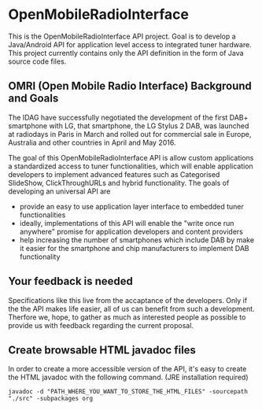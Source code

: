 # OpenMobileRadioInterface

This is the OpenMobileRadioInterface API project. Goal is to develop a Java/Android API for application level access to integrated tuner hardware. This project currently contains only the API definition in the form of Java source code files.

## OMRI (Open Mobile Radio Interface) Background and Goals

The IDAG have successfully negotiated the development of the first DAB+ smartphone with LG, that smartphone, the LG Stylus 2 DAB, was launched at radiodays in Paris in March and rolled out for commercial sale in Europe, Australia and other countries in April and May 2016.

The goal of this OpenMobileRadioInterface API is allow custom applications a standardized access to tuner functionalities, which will enable application developers to implement advanced features such as Categorised SlideShow, ClickThroughURLs and hybrid functionality. The goals of developing an universal API are
*   provide an easy to use application layer interface to embedded tuner functionalities
*   ideally, implementations of this API will enable the "write once run anywhere" promise for application developers and content providers 
*	help increasing the number of smartphones which include DAB by make it easier for the smartphone and chip manufacturers to implement DAB functionality

## Your feedback is needed

Specifications like this live from the accaptance of the developers. Only if the the API makes life easier, all of us can benefit from such a development. Therfore we, hope, to gather as much as interested people as possible to provide us with feedback regarding the current proposal.

## Create browsable HTML javadoc files 

In order to create a more accessible version of the API, it's easy to create the HTML javadoc with the following command. (JRE installation required)

```
javadoc -d "PATH_WHERE_YOU_WANT_TO_STORE_THE_HTML_FILES" -sourcepath "./src" -subpackages org
```
